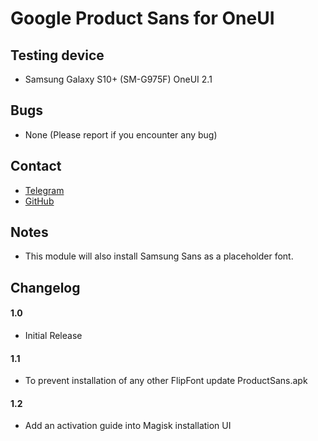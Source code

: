 # Google Product Sans for OneUI
## Testing device

- Samsung Galaxy S10+ (SM-G975F) OneUI 2.1

## Bugs

- None (Please report if you encounter any bug)

## Contact

- <a href="https://t.me/alperen_ozturk">Telegram</a>
- <a href="https://github.com/Alperen-Ozturk/googleproductsans-oneui/">GitHub</a>

## Notes

- This module will also install Samsung Sans as a placeholder font.

## Changelog

#### 1.0

- Initial Release

#### 1.1

- To prevent installation of any other FlipFont update ProductSans.apk

#### 1.2

- Add an activation guide into Magisk installation UI
